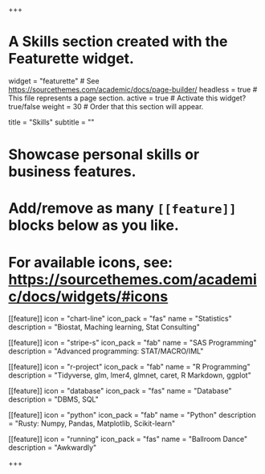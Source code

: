 +++
# A Skills section created with the Featurette widget.
widget = "featurette"  # See https://sourcethemes.com/academic/docs/page-builder/
headless = true  # This file represents a page section.
active = true  # Activate this widget? true/false
weight = 30  # Order that this section will appear.

title = "Skills"
subtitle = ""

# Showcase personal skills or business features.
# 
# Add/remove as many `[[feature]]` blocks below as you like.
# 
# For available icons, see: https://sourcethemes.com/academic/docs/widgets/#icons


[[feature]]
  icon = "chart-line"
  icon_pack = "fas"
  name = "Statistics"
  description = "Biostat, Maching learning, Stat Consulting"  

[[feature]]
  icon = "stripe-s"
  icon_pack = "fab"
  name = "SAS Programming"
  description = "Advanced programming: STAT/MACRO/IML"
  
[[feature]]
  icon = "r-project"
  icon_pack = "fab"
  name = "R Programming"
  description = "Tidyverse, glm, lmer4, glmnet, caret, R Markdown, ggplot"
  
[[feature]]
  icon = "database"
  icon_pack = "fas"
  name = "Database"
  description = "DBMS, SQL"
  
[[feature]]
  icon = "python"
  icon_pack = "fab"
  name = "Python"
  description = "Rusty: Numpy, Pandas, Matplotlib, Scikit-learn"

[[feature]]
  icon = "running"
  icon_pack = "fas"
  name = "Ballroom Dance"
  description = "Awkwardly"
  
+++
